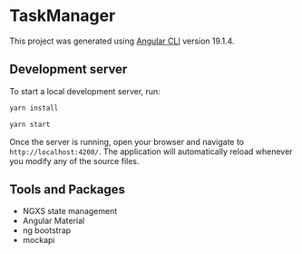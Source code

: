 # TaskManager

This project was generated using [Angular CLI](https://github.com/angular/angular-cli) version 19.1.4.

## Development server

To start a local development server, run:

```bash
yarn install
```
```bash
yarn start
```

Once the server is running, open your browser and navigate to `http://localhost:4200/`. The application will automatically reload whenever you modify any of the source files.

## Tools and Packages

- NGXS state management
- Angular Material
- ng bootstrap
- mockapi
